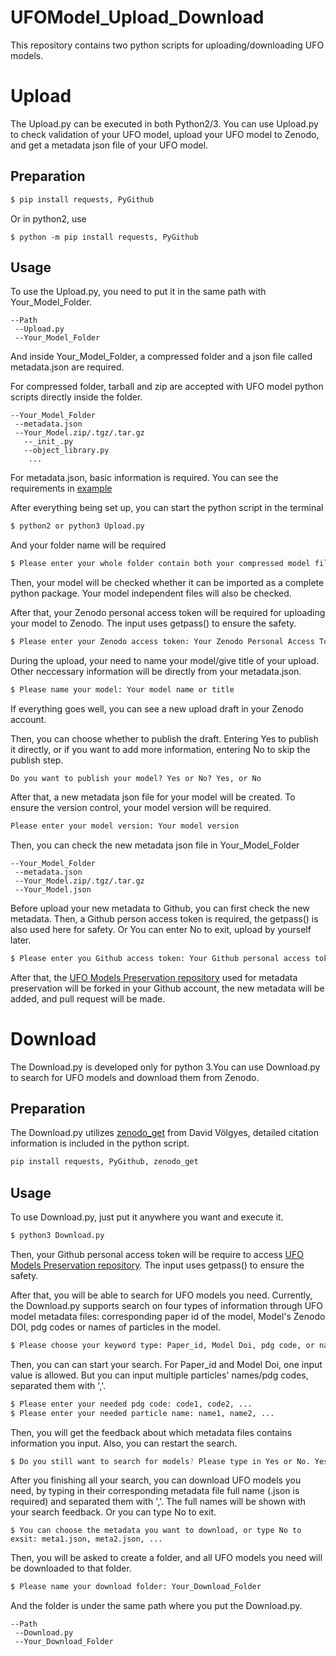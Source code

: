 # UFOModel_Upload_Download

This repository contains two python scripts for uploading/downloading UFO models. 

# Upload
The Upload.py can be executed in both Python2/3. You can use Upload.py to check validation of your UFO model, upload your UFO model to Zenodo, and get a metadata json file of your UFO model.
## Preparation
```bash
$ pip install requests, PyGithub
```
Or in python2, use
```
$ python -m pip install requests, PyGithub
```
## Usage
To use the Upload.py, you need to put it in the same path with Your_Model_Folder.
```
--Path
 --Upload.py
 --Your_Model_Folder
```
And inside Your_Model_Folder, a compressed folder and a json file called metadata.json are required.

For compressed folder, tarball and zip are accepted with UFO model python scripts directly inside the folder.
```
--Your_Model_Folder
 --metadata.json
 --Your_Model.zip/.tgz/.tar.gz
   --_init_.py
   --object_library.py
    ...
```
For metadata.json, basic information is required. You can see the requirements in [example](https://github.com/ThanosWang/UFOModel_Upload_Download/blob/main/metadata.json)

After everything being set up, you can start the python script in the terminal
```bash
$ python2 or python3 Upload.py
```
And your folder name will be required
```bash
$ Please enter your whole folder contain both your compressed model file and metadata.json: Your_Model_Folder
```
Then, your model will be checked whether it can be imported as a complete python package. Your model independent files will also be checked.

After that, your Zenodo personal access token will be required for uploading your model to Zenodo. The input uses getpass() to ensure the safety.
```bash
$ Please enter your Zenodo access token: Your Zenodo Personal Access Token
```
During the upload, your need to name your model/give title of your upload. Other neccessary information will be directly from your metadata.json.
```bash
$ Please name your model: Your model name or title
```
If everything goes well, you can see a new upload draft in your Zenodo account.

Then, you can choose whether to publish the draft. Entering Yes to publish it directly, or if you want to add more information, entering No to skip the publish step.
```
Do you want to publish your model? Yes or No? Yes, or No
```
After that, a new metadata json file for your model will be created. To ensure the version control, your model version will be required.
```bash
Please enter your model version: Your model version
```
Then, you can check the new metadata json file in Your_Model_Folder
```
--Your_Model_Folder
 --metadata.json
 --Your_Model.zip/.tgz/.tar.gz
 --Your_Model.json
```
Before upload your new metadata to Github, you can first check the new metadata.
Then, a Github person access token is required, the getpass() is also used here for safety. Or You can enter No to exit, upload by yourself later.
```bash
$ Please enter you Github access token: Your Github personal access token or No
```
After that, the [UFO Models Preservation repository](https://github.com/ThanosWang/UFOModel_Metadata_Preservation) used for metadata preservation will be forked in your Github account, the new metadata will be added, and pull request will be made.

# Download
The Download.py is developed only for python 3.You can use Download.py to search for UFO models and download them from Zenodo.
## Preparation
The Download.py utilizes [zenodo_get](https://github.com/dvolgyes/zenodo_get) from David Völgyes, detailed citation information is included in the python script.
```bash
pip install requests, PyGithub, zenodo_get
```
## Usage
To use Download.py, just put it anywhere you want and execute it.
```bash
$ python3 Download.py
```
Then, your Github personal access token will be require to access [UFO Models Preservation repository](https://github.com/ThanosWang/UFOModel_Metadata_Preservation). The input uses getpass() to ensure the safety.

After that, you will be able to search for UFO models you need. Currently, the Download.py supports search on four types of information through UFO model metadata files: corresponding paper id of the model, Model's Zenodo DOI, pdg codes or names of particles in the model.
```bash
$ Please choose your keyword type: Paper_id, Model Doi, pdg code, or name
```
Then, you can can start your search. For Paper_id and Model Doi, one input value is allowed. But you can input multiple particles' names/pdg codes, separated them with ','.
```bash
$ Please enter your needed pdg code: code1, code2, ...
$ Please enter your needed particle name: name1, name2, ...
```
Then, you will get the feedback about which metadata files contains information you input. Also, you can restart the search.
```bash
$ Do you still want to search for models? Please type in Yes or No. Yes or No
```
After you finishing all your search, you can download UFO models you need, by typing in their corresponding metadata file full name (.json is required) and separated them with ','. The full names will be shown with your search feedback. Or you can type No to exit.
```
$ You can choose the metadata you want to download, or type No to exsit: meta1.json, meta2.json, ...
```
Then, you will be asked to create a folder, and all UFO models you need will be downloaded to that folder.
```bash
$ Please name your download folder: Your_Download_Folder
```
And the folder is under the same path where you put the Download.py.
```
--Path
 --Download.py
 --Your_Download_Folder
```
